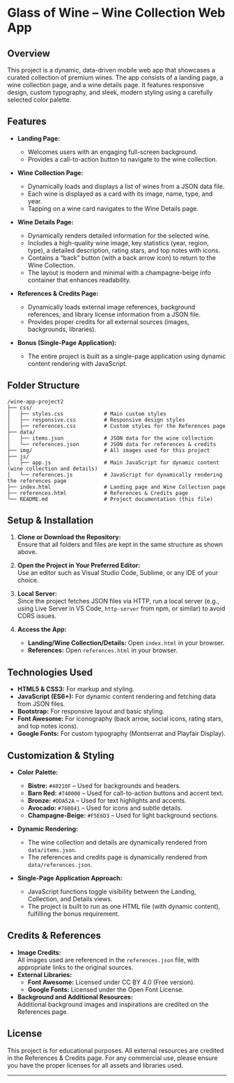 # Glass of Wine – Wine Collection Web App

## Overview
This project is a dynamic, data-driven mobile web app that showcases a curated collection of premium wines. The app consists of a landing page, a wine collection page, and a wine details page. It features responsive design, custom typography, and sleek, modern styling using a carefully selected color palette.

## Features
- **Landing Page:**
    - Welcomes users with an engaging full-screen background.
    - Provides a call-to-action button to navigate to the wine collection.

- **Wine Collection Page:**
    - Dynamically loads and displays a list of wines from a JSON data file.
    - Each wine is displayed as a card with its image, name, type, and year.
    - Tapping on a wine card navigates to the Wine Details page.

- **Wine Details Page:**
    - Dynamically renders detailed information for the selected wine.
    - Includes a high-quality wine image, key statistics (year, region, type), a detailed description, rating stars, and top notes with icons.
    - Contains a “back” button (with a back arrow icon) to return to the Wine Collection.
    - The layout is modern and minimal with a champagne-beige info container that enhances readability.

- **References & Credits Page:**
    - Dynamically loads external image references, background references, and library license information from a JSON file.
    - Provides proper credits for all external sources (images, backgrounds, libraries).

- **Bonus (Single-Page Application):**
    - The entire project is built as a single-page application using dynamic content rendering with JavaScript.

## Folder Structure
```
/wine-app-project2
├── css/
│   ├── styles.css             # Main custom styles
│   ├── responsive.css         # Responsive design styles
│   ├── references.css         # Custom styles for the References page
├── data/
│   ├── items.json             # JSON data for the wine collection
│   └── references.json        # JSON data for references & credits
├── img/                       # All images used for this project
├── js/
│   ├── app.js                 # Main JavaScript for dynamic content (wine collection and details)
│   └── references.js          # JavaScript for dynamically rendering the references page
├── index.html                 # Landing page and Wine Collection page
├── references.html            # References & Credits page
└── README.md                  # Project documentation (this file)
```

## Setup & Installation
1. **Clone or Download the Repository:**  
   Ensure that all folders and files are kept in the same structure as shown above.

2. **Open the Project in Your Preferred Editor:**  
   Use an editor such as Visual Studio Code, Sublime, or any IDE of your choice.

3. **Local Server:**  
   Since the project fetches JSON files via HTTP, run a local server (e.g., using Live Server in VS Code, `http-server` from npm, or similar) to avoid CORS issues.

4. **Access the App:**
    - **Landing/Wine Collection/Details:** Open `index.html` in your browser.
    - **References:** Open `references.html` in your browser.

## Technologies Used
- **HTML5 & CSS3:** For markup and styling.
- **JavaScript (ES6+):** For dynamic content rendering and fetching data from JSON files.
- **Bootstrap:** For responsive layout and basic styling.
- **Font Awesome:** For iconography (back arrow, social icons, rating stars, and top notes icons).
- **Google Fonts:** For custom typography (Montserrat and Playfair Display).

## Customization & Styling
- **Color Palette:**
    - **Bistre:** `#40210F` – Used for backgrounds and headers.
    - **Barn Red:** `#740000` – Used for call-to-action buttons and accent text.
    - **Bronze:** `#DDA52A` – Used for text highlights and accents.
    - **Avocado:** `#76B041` – Used for icons and subtle details.
    - **Champagne-Beige:** `#F5E6D3` – Used for light background sections.

- **Dynamic Rendering:**
    - The wine collection and details are dynamically rendered from `data/items.json`.
    - The references and credits page is dynamically rendered from `data/references.json`.

- **Single-Page Application Approach:**
    - JavaScript functions toggle visibility between the Landing, Collection, and Details views.
    - The project is built to run as one HTML file (with dynamic content), fulfilling the bonus requirement.

## Credits & References
- **Image Credits:**  
  All images used are referenced in the `references.json` file, with appropriate links to the original sources.
- **External Libraries:**
    - **Font Awesome:** Licensed under CC BY 4.0 (Free version).
    - **Google Fonts:** Licensed under the Open Font License.
- **Background and Additional Resources:**  
  Additional background images and inspirations are credited on the References page.

## License
This project is for educational purposes. All external resources are credited in the References & Credits page. For any commercial use, please ensure you have the proper licenses for all assets and libraries used.

---
